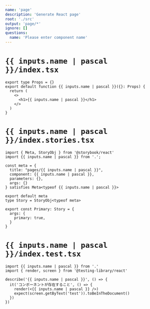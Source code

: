 ```yaml
---
name: 'page'
description: 'Generate React page'
root: './src'
output: 'page/*'
ignore: []
questions:
  name: 'Please enter component name'
---
```


# `{{ inputs.name | pascal }}/index.tsx`
```tsx
export type Props = {}
export default function {{ inputs.name | pascal }}({}: Props) {
  return (
    <>
      <h1>{{ inputs.name | pascal }}</h1>
    </>
  )
}
```

# `{{ inputs.name | pascal }}/index.stories.tsx`
```tsx
import { Meta, StoryObj } from '@storybook/react'
import {{ inputs.name | pascal }} from '.';

const meta = {
  title: "pages/{{ inputs.name | pascal }}",
  component: {{ inputs.name | pascal }},
  parameters: {},
  args: {}
} satisfies Meta<typeof {{ inputs.name | pascal }}>

export default meta
type Story = StoryObj<typeof meta>

export const Primary: Story = {
  args: {
    primary: true,
  }
}
```

# `{{ inputs.name | pascal }}/index.test.tsx`
```tsx
import {{ inputs.name | pascal }} from '.'
import { render, screen } from '@testing-library/react'

describe('{{ inputs.name | pascal }}', () => {
  it('コンポーネントが存在すること', () => {
    render(<{{ inputs.name | pascal }} />)
    expect(screen.getByText('test')).toBeInTheDocument()
  })
})
```
